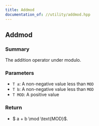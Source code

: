 ```yaml
---
title: Addmod
documentation_of: //utility/addmod.hpp
---
```


## Addmod

### Summary

The addition operator under modulo. 

### Parameters
- `T a`: A non-negative value less than `MOD`
- `T b`: A non-negative value less than `MOD`
- `T MOD`: A positive value

### Return
- $ a + b \mod \text{MOD}$. 